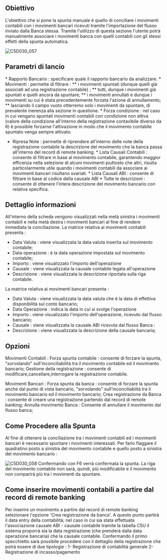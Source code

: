 ## Obiettivo
L'obiettivo che si pone la spunta manuale è quello di conciliare i movimenti contabili con i movimenti bancari ricevuti tramite l'importazione del flusso inviato dalla Banca stessa.
Tramite l'utilizzo di questa sezione l'utente potrà manualmente associare i movimenti banca con quelli contabili con gli stessi effetti della spunta automatica.

![C5D030_057](http://localhost:3000/immagini/MBDOC_SCH-C5D030_RIM/C5D030_057.png)
## Parametri di lancio
 \* Rapporto Bancario :  specificare quale il rapporto bancario da analizzare.
 \* Movimenti :  permette di filtrare : 
 \*\* i movimenti spuntati (dunque quelli già associati ad una registrazione contabile) ;
 \*\* tutti, dunque i movimenti già spuntati e quelli ancora da spuntare;
 \*\* i movimenti annullati e dunque i movimenti su cui è stata precedentemente forzata l'azione di annullamento;
 \*\* lasciando il campo vuoto otterremo solo i movimenti da spuntare, di prevalente inerenza alla sezione in questione.
 \* Forza condizione :  nel caso in cui vengano spuntati movimenti contabili con condizione non attiva (valore della condizione all'interno della registrazione contavìbile diverso da 6) è possibile forzarne l'attivazione in modo che il movimento contabile spuntato venga sempre attivato.
-  Ripresa Note :  permette di riprendere all'interno delle note della registrazione contabile la descrizione del movimento che la banca passa all'interno del record di remote banking.
 \* Lista Causali Contabili :  consente di filtrare in base al movimento contabile, garantendo maggior efficenza nella selezione di alcuni movimenti piuttosto che altri, risulta particolarmente utile quando i movimenti contabili da associare ai movimenti bancari risultano svariati.
 \* Lista Causali ABI :  consente di filtrare in base al codice della causale ABI
 \* Tutte le descrizioni :  consente di ottenere l'intera descrizione del movimento bancario con relativa specifica.

## Dettaglio informazioni
All'interno della scheda vengono visualizzati nella metà sinistra i movimenti contabili e nella metà destra i movimenti bancari al fine di rendere immediata la conciliazione.
La matrice relativa ai movimenti contabili presenta : 
-  Data Valuta :  viene visualizzata la data valuta inserita sul movimento contabile;
-  Data operazione :  è la data operazione impostata sul movimento contabile;
-  Importo :  viene visualizzato l'importo dell'operazione
-  Causale :  viene visualizzata la causale contabile legata all'operazione
-  Descrizione :  viene visualizzata la descrizione riportata sulla riga contabile.

La matrice relativa ai movimenti bancari presenta : 
-  Data Valuta :  viene visualizzata la data valuta che è la data di effettiva disponibilità sul conto bancario;
-  Data Operazione : indica la data in cui si svolge l'operazione
-  Importo : viene visualizzato l'importo dell'operazione, ricevuto dal flusso bancario;
-  Causale :  viene visualizzata la causale ABI ricevuta dal flusso Banca : 
-  Descrizione : viene visualizzata la descrizione della causale bancaria;

## Opzioni
Movimenti Contabili : 
Forza spunta contabile :  consente di forzare la spunta, "sorvolando" sull'inconciliabilità tra il movimento contabile ed il movimento bancario;
Gestione della registrazione :  consente di modificare,cancellare,interrogare la registrazione contabile.

Movimenti Bancari : 
Forza spunta da banca :  consente di forzare la spunta anche dal punto di vista bancario, "sorvolando" sull'inconciliabiità tra il movimento bancario ed il movimento bancario;
Crea registrazione da Banca :  consente di creare una registrazione partendo dal record di remote banking;
Annulla movimento Banca :  Consente di annullare il movimento dal flusso banca;

## Come Procedere alla Spunta

Al fine di ottenere la conciliazione tra i movimenti contabili ed i movimenti bancari è necessario spuntare i movimenti interessati. Per farlo flaggare il quadratino posto a sinistra del movimento contabile e quello posto a sinistra del movimento bancario : 

![C5D030_058](http://localhost:3000/immagini/MBDOC_SCH-C5D030_RIM/C5D030_058.png)
Confermando con F6 verrà confermata la spunta. La riga del movimento contabile non sarà, quindi, più modificabile e il movimento non comparirà più tra i movimenti da spuntare.

## Come inserire movimenti contabili a partire dal record di remote banking

Per inserire un movimento a partire dal record di remote banking selezionare l'opzione 'Crea registrazione da banca'. A questo punto partirà il data entry della contabilità; nel caso in cui sia stata effettuata l'associazione causale ABI - causale contabile tramite la tabella C5U il sistema proporrà sia la data registrazione (che prenderà dalla data operazione bancaria) che la causale contabile.
Confermando il primo specchietto sarà possibile procedere con il dettaglio della registrazione che potrà essere di due tipologie : 
1- Registrazione di contabilità generale
2- Registrazione di incasso/pagamento
